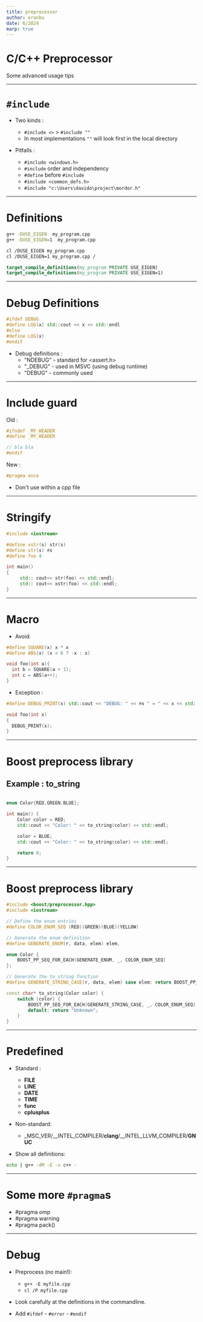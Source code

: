 ```yaml
---
title: preprocessor
author: eranbu
date: 6/2024
marp: true
---
```


# C/C++ Preprocessor

Some advanced usage tips

--- 

# `#include`

* Two kinds :
  * `#include <>` > `#include ""`
  * In most implementations `""` will look first in the local directory

* Pitfalls :
  * `#include <windows.h>`
  * `#include` order and independency
  * `#define` before `#include`
  * `#include <common_defs.h>`
  * `#include "c:\Users\davido\project\mordor.h"`

---

# Definitions

```bash
g++ -DUSE_EIGEN  my_program.cpp
g++ -DUSE_EIGEN=1  my_program.cpp
```

```bash
cl /DUSE_EIGEN my_program.cpp 
cl /DUSE_EIGEN=1 my_program.cpp /
```

```cmake
target_compile_definitions(my_program PRIVATE USE_EIGEN)
target_compile_definitions(my_program PRIVATE USE_EIGEN=1)
```

---

# Debug Definitions

``` cpp
#ifdef DEBUG
#define LOG(x) std::cout << x << std::endl
#else
#define LOG(x)
#endif
```

* Debug definitions :
  * "NDEBUG" - standard for <assert.h>
  * "_DEBUG" - used in MSVC (using debug runtime)
  * "DEBUG" - commonly used

---

# Include guard

Old :
```cpp
#ifndef _MY_HEADER
#define _MY_HEADER

// bla bla
#endif
```

New :
```cpp
#pragma once
```

* Don't use within a cpp file

---

# Stringify

```cpp
#include <iostream>

#define xstr(s) str(s)
#define str(s) #s
#define foo 4

int main()
{
     std:: cout<< str(foo) << std::endl;
     std:: cout<< xstr(foo) << std::endl;
}
```

---

# Macro

* Avoid:
```cpp
#define SQUARE(x) x * x
#define ABS(x) (x < 0 ? -x : x)

void foo(int a){
  int b = SQUARE(a + 1); 
  int c = ABS(a++);
}
```

* Exception :
```cpp
#define DEBUG_PRINT(x) std::cout << "DEBUG: " << #x " = " << x << std::endl

void foo(int x)
{
  DEBUG_PRINT(x);
}
```
---

# Boost preprocess library

## Example : to_string

```cpp

enum Color{RED,GREEN,BLUE};

int main() {
    Color color = RED;
    std::cout << "Color: " << to_string(color) << std::endl;

    color = BLUE;
    std::cout << "Color: " << to_string(color) << std::endl;

    return 0;
}
```

---

# Boost preprocess library

```cpp
#include <boost/preprocessor.hpp>
#include <iostream>

// Define the enum entries
#define COLOR_ENUM_SEQ (RED)(GREEN)(BLUE)(YELLOW)

// Generate the enum definition
#define GENERATE_ENUM(r, data, elem) elem,

enum Color {
    BOOST_PP_SEQ_FOR_EACH(GENERATE_ENUM, _, COLOR_ENUM_SEQ)
};

// Generate the to_string function
#define GENERATE_STRING_CASE(r, data, elem) case elem: return BOOST_PP_STRINGIZE(elem);

const char* to_string(Color color) {
    switch (color) {
        BOOST_PP_SEQ_FOR_EACH(GENERATE_STRING_CASE, _, COLOR_ENUM_SEQ)
        default: return "Unknown";
    }
}
```

---

# Predefined 

* Standard :
  * __FILE__
  * __LINE__
  * __DATE__
  * __TIME__
  * __func__
  * __cplusplus__

* Non-standard:
  * _MSC_VER/__INTEL_COMPILER/__clang__/__INTEL_LLVM_COMPILER/__GNUC__

* Show all definitions:
```bash
echo | g++ -dM -E -x c++ -
```

--- 

# Some more `#pragma`s 

* #pragma omp
* #pragma warning
* #pragma pack()

---

# Debug

* Preprocess (no main!):
  * `g++ -E myfile.cpp`
  * `cl /P myfile.cpp`

* Look carefully at the definitions in the commandline.

* Add `#ifdef` - `#error` - `#endif`
